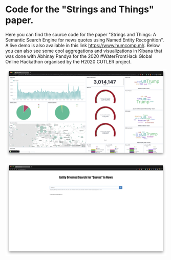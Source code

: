 # Code for the "Strings and Things" paper. 

Here you can find the source code for the paper "Strings and Things: A Semantic Search Engine for news quotes using Named Entity Recognition". A live demo is also available in this link https://www.humcomp.ml/. Below you can also see some cool aggregations and visualizations in Kibana that was done with Abhinay Pandya for the 2020 #WaterFrontHack Global Online Hackathon organised by the H2020 CUTLER project. 

<p align="center">
  <img src="kibana.png" title="Kibana dashboard">
</p>


<p align="center">
  <img src="pic1.png" title="Search Engine Frontend">
</p>
